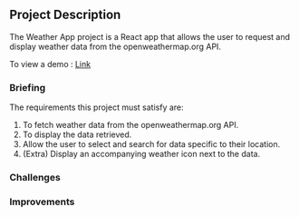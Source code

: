 ## Project Description

The Weather App project is a React app that allows the user to request and display weather data from the openweathermap.org API.

To view a demo : [Link](https://weather-project-1.herokuapp.com/)

### Briefing

The requirements this project must satisfy are:

1. To fetch weather data from the  openweathermap.org API.
2. To display the data retrieved.
3. Allow the user to select and search for data specific to their location.
4. (Extra) Display an accompanying weather icon next to the data.

### Challenges



### Improvements
